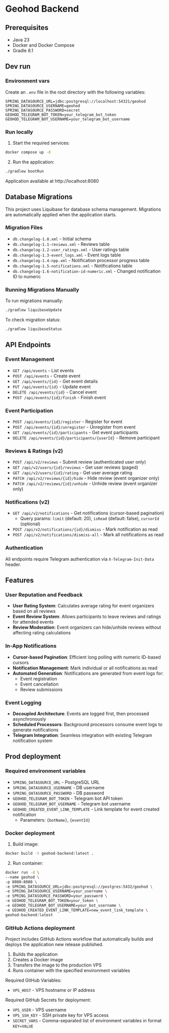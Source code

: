 # Geohod Backend

## Prerequisites

- Java 23
- Docker and Docker Compose
- Gradle 8.1

## Dev run

### Environment vars

Create an `.env` file in the root directory with the following variables:
```properties
SPRING_DATASOURCE_URL=jdbc:postgresql://localhost:54321/geohod
SPRING_DATASOURCE_USERNAME=geohod
SPRING_DATASOURCE_PASSWORD=secret
GEOHOD_TELEGRAM_BOT_TOKEN=your_telegram_bot_token
GEOHOD_TELEGRAM_BOT_USERNAME=your_telegram_bot_username
```

### Run locally

1. Start the required services:
```bash
docker compose up -d
```

2. Run the application:
```bash
./gradlew bootRun
```

Application available at http://localhost:8080

## Database Migrations

This project uses Liquibase for database schema management. Migrations are automatically applied when the application starts.

### Migration Files

- `db.changelog-1.0.xml` - Initial schema
- `db.changelog-1.1-reviews.xml` - Reviews table
- `db.changelog-1.2-user_ratings.xml` - User ratings table
- `db.changelog-1.3-event_logs.xml` - Event logs table
- `db.changelog-1.4-npp.xml` - Notification processor progress table
- `db.changelog-1.5-notifications.xml` - Notifications table
- `db.changelog-1.6-notification-id-numeric.xml` - Changed notification ID to numeric

### Running Migrations Manually

To run migrations manually:
```bash
./gradlew liquibaseUpdate
```

To check migration status:
```bash
./gradlew liquibaseStatus
```

## API Endpoints

### Event Management
- `GET /api/events` - List events
- `POST /api/events` - Create event
- `GET /api/events/{id}` - Get event details
- `PUT /api/events/{id}` - Update event
- `DELETE /api/events/{id}` - Cancel event
- `POST /api/events/{id}/finish` - Finish event

### Event Participation
- `POST /api/events/{id}/register` - Register for event
- `POST /api/events/{id}/unregister` - Unregister from event
- `GET /api/events/{id}/participants` - Get event participants
- `DELETE /api/events/{id}/participants/{userId}` - Remove participant

### Reviews & Ratings (v2)
- `POST /api/v2/reviews` - Submit review (authenticated user only)
- `GET /api/v2/users/{id}/reviews` - Get user reviews (paged)
- `GET /api/v2/users/{id}/rating` - Get user average rating
- `PATCH /api/v2/reviews/{id}/hide` - Hide review (event organizer only)
- `PATCH /api/v2/reviews/{id}/unhide` - Unhide review (event organizer only)

### Notifications (v2)
- `GET /api/v2/notifications` - Get notifications (cursor-based pagination)
  - Query params: `limit` (default: 20), `isRead` (default: false), `cursorId` (optional)
- `POST /api/v2/notifications/{id}/dismiss` - Mark notification as read
- `POST /api/v2/notifications/dismiss-all` - Mark all notifications as read

### Authentication
All endpoints require Telegram authentication via `X-Telegram-Init-Data` header.

## Features

### User Reputation and Feedback
- **User Rating System**: Calculates average rating for event organizers based on all reviews
- **Event Review System**: Allows participants to leave reviews and ratings for attended events
- **Review Moderation**: Event organizers can hide/unhide reviews without affecting rating calculations

### In-App Notifications
- **Cursor-based Pagination**: Efficient long polling with numeric ID-based cursors
- **Notification Management**: Mark individual or all notifications as read
- **Automated Generation**: Notifications are generated from event logs for:
  - Event registration
  - Event cancellation
  - Review submissions

### Event Logging
- **Decoupled Architecture**: Events are logged first, then processed asynchronously
- **Scheduled Processors**: Background processors consume event logs to generate notifications
- **Telegram Integration**: Seamless integration with existing Telegram notification system

## Prod deployment

### Required environment variables

- `SPRING_DATASOURCE_URL` - PostgreSQL URL
- `SPRING_DATASOURCE_USERNAME` - DB username
- `SPRING_DATASOURCE_PASSWORD` - DB password
- `GEOHOD_TELEGRAM_BOT_TOKEN` - Telegram bot API token
- `GEOHOD_TELEGRAM_BOT_USERNAME` - Telegram bot username
- `GEOHOD_CREATED_EVENT_LINK_TEMPLATE` - Link template for event created notification
  - Parameters: `{botName}`, `{eventId}`

### Docker deployment

1. Build image:
```bash
docker build -t geohod-backend:latest .
```

2. Run container:
```bash
docker run -d \
--name geohod \
-p 8080:8080 \
-e SPRING_DATASOURCE_URL=jdbc:postgresql://postgres:5432/geohod \
-e SPRING_DATASOURCE_USERNAME=your_username \
-e SPRING_DATASOURCE_PASSWORD=your_password \
-e GEOHOD_TELEGRAM_BOT_TOKEN=your_token \
-e GEOHOD_TELEGRAM_BOT_USERNAME=your_bot_username \
-e GEOHOD_CREATED_EVENT_LINK_TEMPLATE=new_event_link_template \
geohod-backend:latest
```

### GitHub Actions deployment

Project includes GitHub Actions workflow that automatically builds and deploys the application new release published.

1. Builds the application
2. Creates a Docker image
3. Transfers the image to the production VPS
4. Runs container with the specified environment variables

Required GitHub Variables:
- `VPS_HOST` - VPS hostname or IP address

Required GitHub Secrets for deployment:
- `VPS_USER` - VPS username
- `VPS_SSH_KEY` - SSH private key for VPS access
- `SECRET_VARS` - Comma-separated list of environment variables in format `KEY=VALUE`